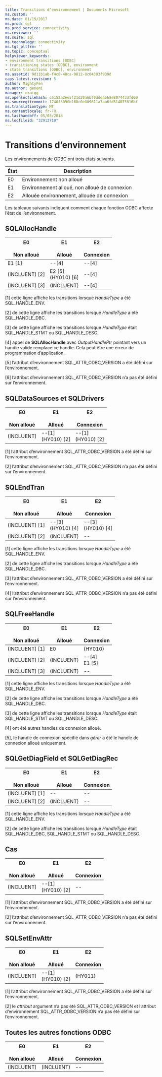 ```yaml
---
title: Transitions d’environnement | Documents Microsoft
ms.custom: ''
ms.date: 01/19/2017
ms.prod: sql
ms.prod_service: connectivity
ms.reviewer: ''
ms.suite: sql
ms.technology: connectivity
ms.tgt_pltfrm: ''
ms.topic: conceptual
helpviewer_keywords:
- environment transitions [ODBC]
- transitioning states [ODBC], environment
- state transitions [ODBC], environment
ms.assetid: 9d11b1ab-f4c8-48ca-9812-8c04303f939d
caps.latest.revision: 5
author: MightyPen
ms.author: genemi
manager: craigg
ms.openlocfilehash: c6152a2ee5f21d20a6bf0ddea568e807443dfd00
ms.sourcegitcommit: 1740f3090b168c0e809611a7aa6fd514075616bf
ms.translationtype: MT
ms.contentlocale: fr-FR
ms.lasthandoff: 05/03/2018
ms.locfileid: "32912710"
---
```

# <a name="environment-transitions"></a>Transitions d’environnement
Les environnements de ODBC ont trois états suivants.  
  
|État| Description|  
|-----------|-----------------|  
|E0|Environnement non alloué|  
|E1|Environnement alloué, non alloué de connexion|  
|E2|Allouée environnement, allouée de connexion|  
  
 Les tableaux suivants indiquent comment chaque fonction ODBC affecte l’état de l’environnement.  
  
## <a name="sqlallochandle"></a>SQLAllocHandle  
  
|E0<br /><br /> Non alloué|E1<br /><br /> Alloué|E2<br /><br /> Connexion|  
|------------------------|----------------------|-----------------------|  
|E1 [1]|--[4]|--[4]|  
|(INCLUENT) [2]|E2 [5]<br />(HY010) [6]|--[4]|  
|(INCLUENT) [3]|(INCLUENT)|--[4]|  
  
 [1] cette ligne affiche les transitions lorsque *HandleType* a été SQL_HANDLE_ENV.  
  
 [2] de cette ligne affiche les transitions lorsque *HandleType* a été SQL_HANDLE_DBC.  
  
 [3] de cette ligne affiche les transitions lorsque *HandleType* était SQL_HANDLE_STMT ou SQL_HANDLE_DESC.  
  
 [4] appel de **SQLAllocHandle** avec *OutputHandlePtr* pointant vers un handle valide remplace ce handle. Cela peut être une erreur de programmation d’application.  
  
 [5] l’attribut d’environnement SQL_ATTR_ODBC_VERSION a été défini sur l’environnement.  
  
 [6] l’attribut d’environnement SQL_ATTR_ODBC_VERSION n’a pas été défini sur l’environnement.  
  
## <a name="sqldatasources-and-sqldrivers"></a>SQLDataSources et SQLDrivers  
  
|E0<br /><br /> Non alloué|E1<br /><br /> Alloué|E2<br /><br /> Connexion|  
|------------------------|----------------------|-----------------------|  
|(INCLUENT)|--[1]<br />(HY010) [2]|--[1]<br />(HY010) [2]|  
  
 [1] l’attribut d’environnement SQL_ATTR_ODBC_VERSION a été défini sur l’environnement.  
  
 [2] l’attribut d’environnement SQL_ATTR_ODBC_VERSION n’a pas été défini sur l’environnement.  
  
## <a name="sqlendtran"></a>SQLEndTran  
  
|E0<br /><br /> Non alloué|E1<br /><br /> Alloué|E2<br /><br /> Connexion|  
|------------------------|----------------------|-----------------------|  
|(INCLUENT) [1]|--[3]<br />(HY010) [4]|--[3]<br />(HY010) [4]|  
|(INCLUENT) [2]|(INCLUENT)|--|  
  
 [1] cette ligne affiche les transitions lorsque *HandleType* a été SQL_HANDLE_ENV.  
  
 [2] de cette ligne affiche les transitions lorsque *HandleType* a été SQL_HANDLE_DBC.  
  
 [3] l’attribut d’environnement SQL_ATTR_ODBC_VERSION a été défini sur l’environnement.  
  
 [4] l’attribut d’environnement SQL_ATTR_ODBC_VERSION n’a pas été défini sur l’environnement.  
  
## <a name="sqlfreehandle"></a>SQLFreeHandle  
  
|E0<br /><br /> Non alloué|E1<br /><br /> Alloué|E2<br /><br /> Connexion|  
|------------------------|----------------------|-----------------------|  
|(INCLUENT) [1]|E0|(HY010)|  
|(INCLUENT) [2]|(INCLUENT)|--[4]<br />E1 [5]|  
|(INCLUENT) [3]|(INCLUENT)|--|  
  
 [1] cette ligne affiche les transitions lorsque *HandleType* a été SQL_HANDLE_ENV.  
  
 [2] de cette ligne affiche les transitions lorsque *HandleType* a été SQL_HANDLE_DBC.  
  
 [3] de cette ligne affiche les transitions lorsque *HandleType* était SQL_HANDLE_STMT ou SQL_HANDLE_DESC.  
  
 [4] ont été autres handles de connexion alloué.  
  
 [5], le handle de connexion spécifié dans *gérer* a été le handle de connexion alloué uniquement.  
  
## <a name="sqlgetdiagfield-and-sqlgetdiagrec"></a>SQLGetDiagField et SQLGetDiagRec  
  
|E0<br /><br /> Non alloué|E1<br /><br /> Alloué|E2<br /><br /> Connexion|  
|------------------------|----------------------|-----------------------|  
|(INCLUENT) [1]|--|--|  
|(INCLUENT) [2]|(INCLUENT)|--|  
  
 [1] cette ligne affiche les transitions lorsque *HandleType* a été SQL_HANDLE_ENV.  
  
 [2] de cette ligne affiche les transitions lorsque *HandleType* était SQL_HANDLE_DBC, SQL_HANDLE_STMT ou SQL_HANDLE_DESC.  
  
## <a name="sqlgetenvattr"></a>Cas  
  
|E0<br /><br /> Non alloué|E1<br /><br /> Alloué|E2<br /><br /> Connexion|  
|------------------------|----------------------|-----------------------|  
|(INCLUENT)|--[1]<br />(HY010) [2]|--|  
  
 [1] l’attribut d’environnement SQL_ATTR_ODBC_VERSION a été défini sur l’environnement.  
  
 [2] l’attribut d’environnement SQL_ATTR_ODBC_VERSION n’a pas été défini sur l’environnement.  
  
## <a name="sqlsetenvattr"></a>SQLSetEnvAttr  
  
|E0<br /><br /> Non alloué|E1<br /><br /> Alloué|E2<br /><br /> Connexion|  
|------------------------|----------------------|-----------------------|  
|(INCLUENT)|--[1]<br />(HY010) [2]|(HY011)|  
  
 [1] l’attribut d’environnement SQL_ATTR_ODBC_VERSION a été défini sur l’environnement.  
  
 [2] le *attribut* argument n’a pas été SQL_ATTR_ODBC_VERSION et l’attribut d’environnement SQL_ATTR_ODBC_VERSION n’a pas été défini sur l’environnement.  
  
## <a name="all-other-odbc-functions"></a>Toutes les autres fonctions ODBC  
  
|E0<br /><br /> Non alloué|E1<br /><br /> Alloué|E2<br /><br /> Connexion|  
|------------------------|----------------------|-----------------------|  
|(INCLUENT)|(INCLUENT)|--|
